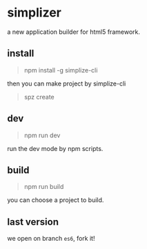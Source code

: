 # simplizer

a new application builder for html5 framework.

## install

> npm install -g simplize-cli

then you can make project by simplize-cli

>spz create


## dev

>npm run dev

run the dev mode by npm scripts.

## build

>npm run build

you can choose a project to build.

## last version

we open on branch `es6`, fork it!
